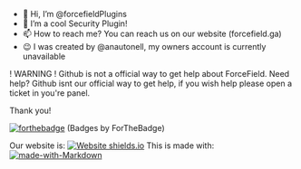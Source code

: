 - 👋 Hi, I’m @forcefieldPlugins
- 👀 I’m a cool Security Plugin!
- 📫 How to reach me? You can reach us on our website (forcefield.ga)
- :wink: I was created by @anautonell, my owners account is currently unavailable

! WARNING ! Github is not a official way to get help about ForceField.
Need help? Github isnt our official way to get help, if you wish help please open a ticket in you're panel.

Thank you!


[![forthebadge](https://forthebadge.com/images/badges/built-with-love.svg)](https://forcefield.ga)
(Badges by ForTheBadge)

Our website is: [![Website shields.io](https://img.shields.io/website-up-down-green-red/http/shields.io.svg)](http://shields.io/)
This is made with: [![made-with-Markdown](https://img.shields.io/badge/Made%20with-Markdown-1f425f.svg)](http://commonmark.org)
